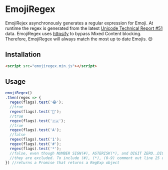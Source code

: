 # EmojiRegex

EmojiRejex asynchronously generates a regular expression for Emoji. At runtime the regex is generated from the latest [Unicode Technical Report #51](http://unicode.org/Public/emoji/latest/emoji-data.txt) data. EmojiRegex uses [httpsify](https://httpsify.xeodou.me/) to bypass Mixed Content blocking. Therefore, EmojiRegex will always match the most up to date Emojis. 😊

## Installation

```html
<script src="emojiregex.min.js"></script>
```

## Usage
  ```js
emojiRegex()
  .then(regex => {
    regex(flags).test('😂');
    //true
    regex(flags).test('💩');
    //true
    regex(flags).test('🇨🇦');
    //true
    regex(flags).test('A');
    //false
    regex(flags).test('1');
    regex(flags).test('#');
    regex(flags).test('*');
    //false, even though NUMBER SIGN(#), ASTERISK(*), and DIGIT ZERO..DIGIT NINE(0-9) are part of the standard,
    //they are excluded. To include (#), (*), (0-9) comment out line 25 of emojiregex.js
 }) //returns a Promise that returns a RegExp object

```

